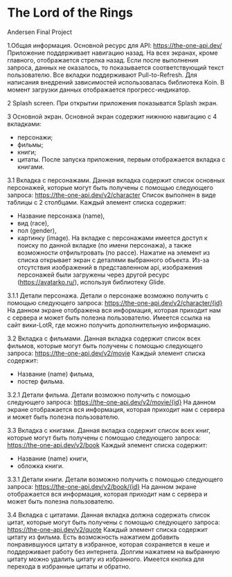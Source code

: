 # The Lord of the Rings
Andersen Final Project

1.Общая информация.	
Основной ресурс для API: https://the-one-api.dev/
Приложение поддерживает навигацию назад. На всех экранах, кроме главного, отображается стрелка назад.
Если после выполнения запроса, данных не оказалось, то показывается соответствующий текст пользователю. 
Все вкладки поддерживают Pull-to-Refresh. 
Для написания внедрений зависимостей использовалась библиотека Koin.
В момент загрузки данных отображается прогресс-индикатор.

2 Splash screen. 
При открытии приложения показыватся Splash экран.

3 Основной экран. 
Основной экран содержит нижнюю навигацию с 4 вкладками:
-	персонажи;
-	фильмы;
-	книги;
-	цитаты.
После запуска приложения, первым отображается вкладка с книгами.

3.1 Вкладка с персонажами. 
Данная вкладка содержит список основных персонажей, которые могут быть получены с помощью следующего запроса: 
https://the-one-api.dev/v2/character
Список выполнен в виде таблицы с 2 столбцами.
Каждый элемент списка содержит: 
- Название персонажа (name), 
- вид (race), 
- пол (gender), 
- картинку (image).
На вкладке с персонажами имеется доступ к поиску по данной вкладке (по имени персонажа), а также возможности отфильтровать (по рассе).
Нажатие на элемент из списка открывает экран с деталями выбранного объекта.
Из-за отсутствия изображений в представленном api, изображения персонажей были загружены через другой ресурс (https://avatarko.ru/), используя библиотеку Glide.

3.1.1 Детали персонажа. 
Детали о персонаже возможно получить с помощью следующего запроса:
https://the-one-api.dev/v2/character/{id}
На данном экране отображена вся информация, которая приходит нам с сервера и может быть полезна пользователю.
Имеется ссылка на сайт вики-LotR, где можно получить дополнительную информацию.

3.2 Вкладка с фильмами. 
Данная вкладка содержит список всех фильмов, которые могут быть получены с помощью следующего запроса:
https://the-one-api.dev/v2/movie
Каждый элемент списка содержит: 
- Название (name) фильма, 
- постер фильма.

3.2.1 Детали фильма. 
Детали возможно получить с помощью следующего запроса:
https://the-one-api.dev/v2/movie/{id}
На данном экране отображается вся информация, которая приходит нам с сервера и может быть полезна пользователю.

3.3 Вкладка с книгами. 
Данная вкладка содержит список всех книг, которые могут быть получены с помощью следующего запроса:
https://the-one-api.dev/v2/book
Каждый элемент списка содержит: 
- Название (name) книги, 
- обложка книги.

3.3.1 Детали книги. 
Детали возможно получить с помощью следующего запроса:
https://the-one-api.dev/v2/book/{id}
На данном экране отображается вся информация, которая приходит нам с сервера и может быть полезна пользователю.

3.4 Вкладка с цитатами. 
Данная вкладка должна содержать список цитат, которые могут быть получены с помощью следующего запроса:
https://the-one-api.dev/v2/quote
Каждый элемент списка содержит цитату из фильма.
Есть возможность нажатием добавить понравившуюся цитату в избранное, которая сохраняется в кеше и поддерживает работу без интернета.
Долгим нажатием на выбранную цитату можно удалить цитату из избранного.
Имеется кнопка для перехода в избранные цитаты и обратно.

